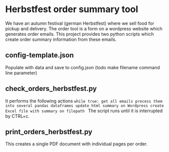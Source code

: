 # Herbstfest order summary tool
We have an autumn festival (german Herbstfest) where we sell food for pickup and delivery.
The order tool is a form on a wordpress website which generates order emails.
This project provides two python scripts which create order summary information from these emails.

## config-template.json
Populate with data and save to config.json (todo make filename command line parameter)

## check_orders_herbstfest.py
It performs the following actions
`while true:
    get all emails
    process them into several pandas dataframes
    update html summary on Wordpress
    create Excel file with summary on filepath
`
The script runs until it is interrupted by CTRL+c.

## print_orders_herbstfest.py
This creates a single PDF document with individual pages per order. 
